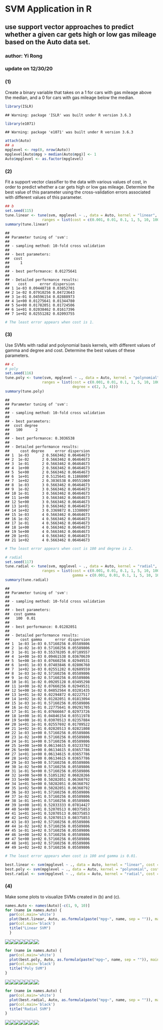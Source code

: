
# SVM Application in R

## use support vector approaches to predict whether a given car gets high or low gas mileage based on the Auto data set.

### author: Yi Rong

### update on 12/30/20

### (1)

Create a binary variable that takes on a 1 for cars with gas mileage
above the median, and a 0 for cars with gas mileage below the median.

``` r
library(ISLR)
```

    ## Warning: package 'ISLR' was built under R version 3.6.3

``` r
library(e1071)
```

    ## Warning: package 'e1071' was built under R version 3.6.3

``` r
attach(Auto)
## a
mpglevel <- rep(0, nrow(Auto))
mpglevel[Auto$mpg > median(Auto$mpg)] <- 1
Auto$mpglevel <- as.factor(mpglevel)
```

### (2)

Fit a support vector classifier to the data with various values of cost,
in order to predict whether a car gets high or low gas mileage.
Determine the best value of this parameter using the cross-validation
errors associated with different values of this parameter.

``` r
## b
set.seed(115)
tune.linear <- tune(svm, mpglevel ~ ., data = Auto, kernel = "linear", 
                 ranges = list(cost = c(0.001, 0.01, 0.1, 1, 5, 10, 100)))
summary(tune.linear)
```

    ## 
    ## Parameter tuning of 'svm':
    ## 
    ## - sampling method: 10-fold cross validation 
    ## 
    ## - best parameters:
    ##  cost
    ##     1
    ## 
    ## - best performance: 0.01275641 
    ## 
    ## - Detailed performance results:
    ##    cost      error dispersion
    ## 1 1e-03 0.09448718 0.03852701
    ## 2 1e-02 0.07910256 0.04723643
    ## 3 1e-01 0.04596154 0.02888973
    ## 4 1e+00 0.01275641 0.01344780
    ## 5 5e+00 0.01782051 0.01724506
    ## 6 1e+01 0.02038462 0.01617396
    ## 7 1e+02 0.02551282 0.02093755

``` r
# The least error appears when cost is 1.
```

### (3)

Use SVMs with radial and polynomial basis kernels, with different values
of gamma and degree and cost. Determine the best values of these
parameters.

``` r
## c
# poly
set.seed(116)
tune.poly <- tune(svm, mpglevel ~ ., data = Auto, kernel = "polynomial", 
                 ranges = list(cost = c(0.001, 0.01, 0.1, 1, 5, 10, 100), 
                               degree = c(2, 3, 4)))
summary(tune.poly)
```

    ## 
    ## Parameter tuning of 'svm':
    ## 
    ## - sampling method: 10-fold cross validation 
    ## 
    ## - best parameters:
    ##  cost degree
    ##   100      2
    ## 
    ## - best performance: 0.3036538 
    ## 
    ## - Detailed performance results:
    ##     cost degree     error dispersion
    ## 1  1e-03      2 0.5663462 0.06464673
    ## 2  1e-02      2 0.5663462 0.06464673
    ## 3  1e-01      2 0.5663462 0.06464673
    ## 4  1e+00      2 0.5663462 0.06464673
    ## 5  5e+00      2 0.5663462 0.06464673
    ## 6  1e+01      2 0.5125641 0.11868007
    ## 7  1e+02      2 0.3036538 0.09551069
    ## 8  1e-03      3 0.5663462 0.06464673
    ## 9  1e-02      3 0.5663462 0.06464673
    ## 10 1e-01      3 0.5663462 0.06464673
    ## 11 1e+00      3 0.5663462 0.06464673
    ## 12 5e+00      3 0.5663462 0.06464673
    ## 13 1e+01      3 0.5663462 0.06464673
    ## 14 1e+02      3 0.3369872 0.13380097
    ## 15 1e-03      4 0.5663462 0.06464673
    ## 16 1e-02      4 0.5663462 0.06464673
    ## 17 1e-01      4 0.5663462 0.06464673
    ## 18 1e+00      4 0.5663462 0.06464673
    ## 19 5e+00      4 0.5663462 0.06464673
    ## 20 1e+01      4 0.5663462 0.06464673
    ## 21 1e+02      4 0.5663462 0.06464673

``` r
# The least error appears when cost is 100 and degree is 2.

# radial
set.seed(117)
tune.radial <- tune(svm, mpglevel ~ ., data = Auto, kernel = "radial", 
                 ranges = list(cost = c(0.001, 0.01, 0.1, 1, 5, 10, 100), 
                               gamma = c(0.001, 0.01, 0.1, 1, 5, 10, 100)))
summary(tune.radial)
```

    ## 
    ## Parameter tuning of 'svm':
    ## 
    ## - sampling method: 10-fold cross validation 
    ## 
    ## - best parameters:
    ##  cost gamma
    ##   100  0.01
    ## 
    ## - best performance: 0.01282051 
    ## 
    ## - Detailed performance results:
    ##     cost gamma      error dispersion
    ## 1  1e-03 1e-03 0.57160256 0.05589806
    ## 2  1e-02 1e-03 0.57160256 0.05589806
    ## 3  1e-01 1e-03 0.55378205 0.07189557
    ## 4  1e+00 1e-03 0.09461538 0.03670639
    ## 5  5e+00 1e-03 0.07660256 0.02949531
    ## 6  1e+01 1e-03 0.07403846 0.02806760
    ## 7  1e+02 1e-03 0.02551282 0.02689559
    ## 8  1e-03 1e-02 0.57160256 0.05589806
    ## 9  1e-02 1e-02 0.57160256 0.05589806
    ## 10 1e-01 1e-02 0.09205128 0.03495298
    ## 11 1e+00 1e-02 0.07660256 0.02949531
    ## 12 5e+00 1e-02 0.04852564 0.03281435
    ## 13 1e+01 1e-02 0.02294872 0.02227517
    ## 14 1e+02 1e-02 0.01282051 0.01813094
    ## 15 1e-03 1e-01 0.57160256 0.05589806
    ## 16 1e-02 1e-01 0.22775641 0.09291705
    ## 17 1e-01 1e-01 0.07666667 0.02973726
    ## 18 1e+00 1e-01 0.04846154 0.03511978
    ## 19 5e+00 1e-01 0.03070513 0.02357884
    ## 20 1e+01 1e-01 0.02557692 0.01709522
    ## 21 1e+02 1e-01 0.02820513 0.02821808
    ## 22 1e-03 1e+00 0.57160256 0.05589806
    ## 23 1e-02 1e+00 0.57160256 0.05589806
    ## 24 1e-01 1e+00 0.57160256 0.05589806
    ## 25 1e+00 1e+00 0.06134615 0.03233782
    ## 26 5e+00 1e+00 0.06134615 0.03657786
    ## 27 1e+01 1e+00 0.06134615 0.03657786
    ## 28 1e+02 1e+00 0.06134615 0.03657786
    ## 29 1e-03 5e+00 0.57160256 0.05589806
    ## 30 1e-02 5e+00 0.57160256 0.05589806
    ## 31 1e-01 5e+00 0.57160256 0.05589806
    ## 32 1e+00 5e+00 0.51051282 0.06828266
    ## 33 5e+00 5e+00 0.50282051 0.06360792
    ## 34 1e+01 5e+00 0.50282051 0.06360792
    ## 35 1e+02 5e+00 0.50282051 0.06360792
    ## 36 1e-03 1e+01 0.57160256 0.05589806
    ## 37 1e-02 1e+01 0.57160256 0.05589806
    ## 38 1e-01 1e+01 0.57160256 0.05589806
    ## 39 1e+00 1e+01 0.52833333 0.07814427
    ## 40 5e+00 1e+01 0.52070513 0.08375853
    ## 41 1e+01 1e+01 0.52070513 0.08375853
    ## 42 1e+02 1e+01 0.52070513 0.08375853
    ## 43 1e-03 1e+02 0.57160256 0.05589806
    ## 44 1e-02 1e+02 0.57160256 0.05589806
    ## 45 1e-01 1e+02 0.57160256 0.05589806
    ## 46 1e+00 1e+02 0.57160256 0.05589806
    ## 47 5e+00 1e+02 0.57160256 0.05589806
    ## 48 1e+01 1e+02 0.57160256 0.05589806
    ## 49 1e+02 1e+02 0.57160256 0.05589806

``` r
# The least error appears when cost is 100 and gamma is 0.01.

best.linear <- svm(mpglevel ~ ., data = Auto, kernel = "linear", cost = 1)
best.poly <- svm(mpglevel ~ ., data = Auto, kernel = "polynomial", cost = 100, degree = 2)
best.radial <- svm(mpglevel ~ ., data = Auto, kernel = "radial", cost = 100, gamma = 0.01)
```

### (4)

Make some plots to visualize SVMs created in (b) and (c).

``` r
names.Auto <- names(Auto)[-c(1, 9, 10)]
for (name in names.Auto) {
  par(col.main='white')
  plot(best.linear, Auto, as.formula(paste("mpg~", name, sep = "")), main="")
  par(col.main='black')
  title("Linear SVM")
  }
```

![](SVM_files/figure-gfm/unnamed-chunk-4-1.png)<!-- -->![](SVM_files/figure-gfm/unnamed-chunk-4-2.png)<!-- -->![](SVM_files/figure-gfm/unnamed-chunk-4-3.png)<!-- -->![](SVM_files/figure-gfm/unnamed-chunk-4-4.png)<!-- -->![](SVM_files/figure-gfm/unnamed-chunk-4-5.png)<!-- -->![](SVM_files/figure-gfm/unnamed-chunk-4-6.png)<!-- -->![](SVM_files/figure-gfm/unnamed-chunk-4-7.png)<!-- -->

``` r
for (name in names.Auto) {
  par(col.main='white')
  plot(best.poly, Auto, as.formula(paste("mpg~", name, sep = "")), main="")
  par(col.main='black')
  title("Poly SVM")
}
```

![](SVM_files/figure-gfm/unnamed-chunk-4-8.png)<!-- -->![](SVM_files/figure-gfm/unnamed-chunk-4-9.png)<!-- -->![](SVM_files/figure-gfm/unnamed-chunk-4-10.png)<!-- -->![](SVM_files/figure-gfm/unnamed-chunk-4-11.png)<!-- -->![](SVM_files/figure-gfm/unnamed-chunk-4-12.png)<!-- -->![](SVM_files/figure-gfm/unnamed-chunk-4-13.png)<!-- -->![](SVM_files/figure-gfm/unnamed-chunk-4-14.png)<!-- -->

``` r
for (name in names.Auto) {
  par(col.main='white')
  plot(best.radial, Auto, as.formula(paste("mpg~", name, sep = "")), main="")
  par(col.main='black')
  title("Radial SVM")
}
```

![](SVM_files/figure-gfm/unnamed-chunk-4-15.png)<!-- -->![](SVM_files/figure-gfm/unnamed-chunk-4-16.png)<!-- -->![](SVM_files/figure-gfm/unnamed-chunk-4-17.png)<!-- -->![](SVM_files/figure-gfm/unnamed-chunk-4-18.png)<!-- -->![](SVM_files/figure-gfm/unnamed-chunk-4-19.png)<!-- -->![](SVM_files/figure-gfm/unnamed-chunk-4-20.png)<!-- -->![](SVM_files/figure-gfm/unnamed-chunk-4-21.png)<!-- -->
